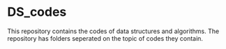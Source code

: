 # DS_codes
This repository contains the codes of data structures and algorithms. The repository has folders seperated on the topic of codes they contain.
